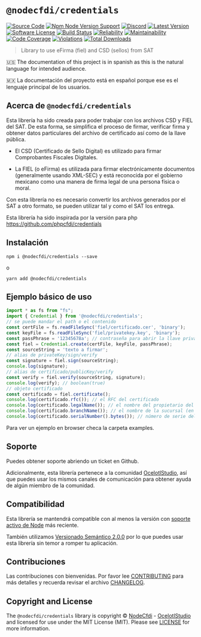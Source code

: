 # `@nodecfdi/credentials`

[![Source Code][badge-source]][source]
[![Npm Node Version Support][badge-node-version]][node-version]
[![Discord][badge-discord]][discord]
[![Latest Version][badge-release]][release]
[![Software License][badge-license]][license]
[![Build Status][badge-build]][build]
[![Reliability][badge-reliability]][reliability]
[![Maintainability][badge-maintainability]][maintainability]
[![Code Coverage][badge-coverage]][coverage]
[![Violations][badge-violations]][violations]
[![Total Downloads][badge-downloads]][downloads]

> Library to use eFirma (fiel) and CSD (sellos) from SAT

:us: The documentation of this project is in spanish as this is the natural language for intended audience.

:mexico: La documentación del proyecto está en español porque ese es el lenguaje principal de los usuarios.

## Acerca de `@nodecfdi/credentials`

Esta librería ha sido creada para poder trabajar con los archivos CSD y FIEL del SAT. De esta forma, se simplifica el
proceso de firmar, verificar firma y obtener datos particulares del archivo de certificado así como de la llave pública.

- El CSD (Certificado de Sello Digital) es utilizado para firmar Comprobantes Fiscales Digitales.

- La FIEL (o eFirma) es utilizada para firmar electrónicamente documentos (generalmente usando XML-SEC) y está
  reconocida por el gobierno mexicano como una manera de firma legal de una persona física o moral.

Con esta librería no es necesario convertir los archivos generados por el SAT a otro formato, se pueden utilizar tal y
como el SAT los entrega.

Esta librería ha sido inspirada por la versión para php <https://github.com/phpcfdi/credentials>

## Instalación

```shell
npm i @nodecfdi/credentials --save
```

o

```shell
yarn add @nodecfdi/credentials
```

## Ejemplo básico de uso

```ts
import * as fs from "fs";
import { Credential } from '@nodecfdi/credentials';
// se puede mandar el path o el contenido
const certFile = fs.readFileSync('fiel/certificado.cer', 'binary');
const keyFile = fs.readFileSync('fiel/privatekey.key', 'binary');
const passPhrase = '12345678a'; // contraseña para abrir la llave privada
const fiel = Credential.create(certFile, keyFile, passPhrase);
const sourceString = 'texto a firmar';
// alias de privateKey/sign/verify
const signature = fiel.sign(sourceString);
console.log(signature);
// alias de certificado/publicKey/verify
const verify = fiel.verify(sourceString, signature);
console.log(verify); // boolean(true)
// objeto certificado
const certificado = fiel.certificate();
console.log(certificado.rfc()); // el RFC del certificado
console.log(certificado.legalName()); // el nombre del propietario del certificado
console.log(certificado.branchName()); // el nombre de la sucursal (en CSD, en FIEL está vacía)
console.log(certificado.serialNumber().bytes()); // número de serie del certificado
```

Para ver un ejemplo en browser checa la carpeta examples.

## Soporte

Puedes obtener soporte abriendo un ticket en Github.

Adicionalmente, esta librería pertenece a la comunidad [OcelotlStudio](https://ocelotlstudio.com), así que puedes usar los mismos canales de comunicación para obtener ayuda de algún miembro de la comunidad.

## Compatibilidad

Esta librería se mantendrá compatible con al menos la versión con
[soporte activo de Node](https://nodejs.org/es/about/releases/) más reciente.

También utilizamos [Versionado Semántico 2.0.0](https://semver.org/lang/es/) por lo que puedes usar esta librería sin temor a romper tu aplicación.

## Contribuciones

Las contribuciones con bienvenidas. Por favor lee [CONTRIBUTING][] para más detalles y recuerda revisar el archivo [CHANGELOG][].

## Copyright and License

The `@nodecfdi/credentials` library is copyright © [NodeCfdi](https://github.com/nodecfdi) - [OcelotlStudio](https://ocelotlstudio.com) and licensed for use under the MIT License (MIT). Please see [LICENSE][] for more information.

[contributing]: https://github.com/nodecfdi/credentials/blob/main/CONTRIBUTING.md
[changelog]: https://github.com/nodecfdi/credentials/blob/main/CHANGELOG.md

[source]: https://github.com/nodecfdi/credentials
[node-version]: https://www.npmjs.com/package/@nodecfdi/credentials
[discord]: https://discord.gg/AsqX8fkW2k
[release]: https://www.npmjs.com/package/@nodecfdi/credentials
[license]: https://github.com/nodecfdi/credentials/blob/main/LICENSE
[build]: https://github.com/nodecfdi/credentials/actions/workflows/build.yml?query=branch:main
[reliability]:https://sonarcloud.io/component_measures?id=nodecfdi_credentials&metric=Reliability
[maintainability]: https://sonarcloud.io/component_measures?id=nodecfdi_credentials&metric=Maintainability
[coverage]: https://sonarcloud.io/component_measures?id=nodecfdi_credentials&metric=Coverage
[violations]: https://sonarcloud.io/project/issues?id=nodecfdi_credentials&resolved=false
[downloads]: https://www.npmjs.com/package/@nodecfdi/credentials

[badge-source]: https://img.shields.io/badge/source-nodecfdi/credentials-blue.svg?logo=github
[badge-node-version]: https://img.shields.io/node/v/@nodecfdi/credentials.svg?logo=nodedotjs
[badge-discord]: https://img.shields.io/discord/459860554090283019?logo=discord
[badge-release]: https://img.shields.io/npm/v/@nodecfdi/credentials.svg?logo=npm
[badge-license]: https://img.shields.io/github/license/nodecfdi/credentials.svg?logo=open-source-initiative
[badge-build]: https://img.shields.io/github/workflow/status/nodecfdi/credentials/build/main?logo=github-actions
[badge-reliability]: https://sonarcloud.io/api/project_badges/measure?project=nodecfdi_credentials&metric=reliability_rating
[badge-maintainability]: https://sonarcloud.io/api/project_badges/measure?project=nodecfdi_credentials&metric=sqale_rating
[badge-coverage]: https://img.shields.io/sonar/coverage/nodecfdi_credentials/main?logo=sonarcloud&server=https%3A%2F%2Fsonarcloud.io
[badge-violations]: https://img.shields.io/sonar/violations/nodecfdi_credentials/main?format=long&logo=sonarcloud&server=https%3A%2F%2Fsonarcloud.io
[badge-downloads]: https://img.shields.io/npm/dm/@nodecfdi/credentials.svg?logo=npm
